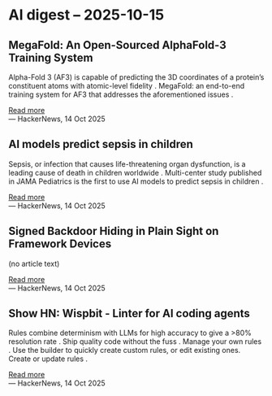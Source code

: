 # AI digest – 2025-10-15

## MegaFold: An Open-Sourced AlphaFold-3 Training System

Alpha-Fold 3 (AF3) is capable of predicting the 3D coordinates of a protein’s constituent atoms with atomic-level fidelity . MegaFold: an end-to-end training system for AF3 that addresses the aforementioned issues .

[Read more](https://supercomputing-system-ai-lab.github.io/blogs/blog/megafold-an-open-sourced-alphafold-3-training-system/)  
— HackerNews, 14 Oct 2025

## AI models predict sepsis in children

Sepsis, or infection that causes life-threatening organ dysfunction, is a leading cause of death in children worldwide . Multi-center study published in JAMA Pediatrics is the first to use AI models to predict sepsis in children .

[Read more](https://news.northwestern.edu/stories/2025/10/ai-models-predict-sepsis-in-children-enable-preemptive-care)  
— HackerNews, 14 Oct 2025

## Signed Backdoor Hiding in Plain Sight on Framework Devices

(no article text)

[Read more](https://eclypsium.com/blog/bombshell-the-signed-backdoor-hiding-in-plain-sight-on-framework-devices/)  
— HackerNews, 14 Oct 2025

## Show HN: Wispbit - Linter for AI coding agents

Rules combine determinism with LLMs for high accuracy to give a >80% resolution rate . Ship quality code without the fuss . Manage your own rules . Use the builder to quickly create custom rules, or edit existing ones. Create or update rules .

[Read more](https://wispbit.com)  
— HackerNews, 14 Oct 2025
